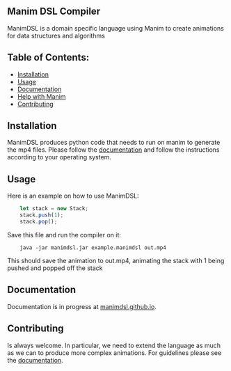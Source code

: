 ## Manim DSL Compiler

ManimDSL is a domain specific language using Manim to create animations for
data structures and algorithms

## Table of Contents:
- [Installation](#installation)
- [Usage](#usage)
- [Documentation](#documentation)
- [Help with Manim](#help-with-manim)
- [Contributing](#contributing)

## Installation

ManimDSL produces python code that needs to run on manim to generate the mp4 files. Please  follow the
[documentation](https://manimce.readthedocs.io/en/latest/installation.html)
and follow the instructions according to your operating system.

## Usage

Here is an example on how to use ManimDSL:

```js
    let stack = new Stack;
    stack.push(1);
    stack.pop();
```

Save this file and run the compiler on it:

```
    java -jar manimdsl.jar example.manimdsl out.mp4
```

This should save the animation to out.mp4, animating the stack with 1 being pushed and popped off the stack


## Documentation
Documentation is in progress at [manimdsl.github.io](https://manimdsl.github.io/).

## Contributing
Is always welcome. In particular, we need to extend the language as much as we can to produce more complex animations. For guidelines please see the
[documentation](https://manimdsl.github.io).

